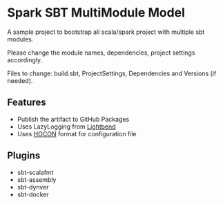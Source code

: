 # Spark SBT MultiModule Model
A sample project to bootstrap all scala/spark project with multiple sbt modules.

Please change the module names, dependencies, project settings accordingly.

Files to change: build.sbt, ProjectSettings, Dependencies and Versions (if needed).

## Features
- Publish the artifact to GitHub Packages
- Uses LazyLogging from [Lightbend](https://github.com/lightbend/scala-logging)
- Uses [HOCON](https://github.com/lightbend/config/blob/master/HOCON.md#hocon-human-optimized-config-object-notation) format for configuration file


## Plugins
- sbt-scalafmt 
- sbt-assembly
- sbt-dynver
- sbt-docker